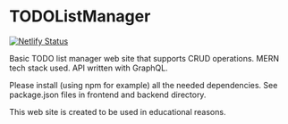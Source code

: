# TODOListManager

[![Netlify Status](https://api.netlify.com/api/v1/badges/2058a7a8-9701-40e6-b001-0f80430cfe6d/deploy-status)](https://app.netlify.com/sites/artemisia0/deploys)

Basic TODO list manager web site that supports CRUD operations.
MERN tech stack used. API written with GraphQL.

Please install (using npm for example) all the needed dependencies. See package.json files in frontend and backend directory.

This web site is created to be used in educational reasons.


